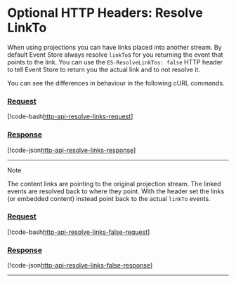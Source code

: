 

# Optional HTTP Headers: Resolve LinkTo

When using projections you can have links placed into another stream. By default Event Store always resolve `linkTo`s for you returning the event that points to the link. You can use the `ES-ResolveLinkTos: false` HTTP header to tell Event Store to return you the actual link and to not resolve it.

You can see the differences in behaviour in the following cURL commands.

### [Request](#tab/tabid-1)

[!code-bash[http-api-resolve-links-request](~/code-examples/http-api/resolve-links.sh?start=1&end=1)]

### [Response](#tab/tabid-2)

[!code-json[http-api-resolve-links-response](~/code-examples/http-api/resolve-links.sh?range=3-)]

* * *

> [!NOTE]
> The content links are pointing to the original projection stream. The linked events are resolved back to where they point. With the header set the links (or embedded content) instead point back to the actual `linkTo` events.

### [Request](#tab/tabid-3)

[!code-bash[http-api-resolve-links-false-request](~/code-examples/http-api/resolve-links-false.sh?start=1&end=1)]

### [Response](#tab/tabid-4)

[!code-json[http-api-resolve-links-false-response](~/code-examples/http-api/resolve-links-false.sh?range=3-)]

* * *